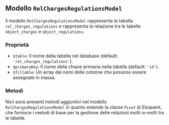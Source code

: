 ## Modello `RelChargesRegulationsModel`

Il modello `RelChargesRegulationsModel` rappresenta la tabella `rel_charges_regulations` e rappresenta la relazione tra le tabelle `object_charges` e `object_regulations`.

### Proprietà

* `$table`: Il nome della tabella nel database (default: `'rel_charges_regulations'`).
* `$primaryKey`: Il nome della chiave primaria nella tabella (default: `'id'`).
* `$fillable`: Un array dei nomi delle colonne che possono essere assegnate in massa.

### Metodi

Non sono presenti metodi aggiuntivi nel modello `RelChargesRegulationsModel` in quanto estende la classe `Pivot` di Eloquent, che fornisce i metodi di base per la gestione delle relazioni molti-a-molti tra le tabelle.
